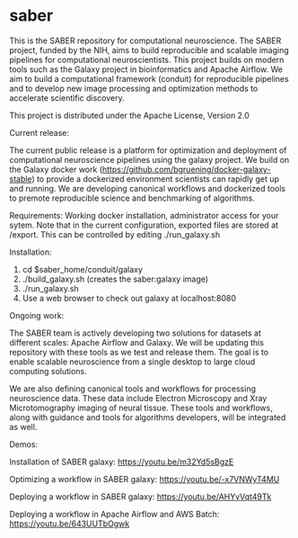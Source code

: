 # saber
This is the SABER repository for computational neuroscience. The SABER project, funded by the NIH, aims to build reproducible and scalable imaging pipelines for computational neuroscientists. This project builds on modern tools such as the Galaxy project in bioinformatics and Apache Airflow. We aim to build a computational framework (conduit) for reproducible pipelines and to develop new image processing and optimization methods to accelerate scientific discovery.

This project is distributed under the Apache License, Version 2.0

Current release: 

The current public release is a platform for optimization and deployment of computational neuroscience pipelines using the galaxy project. We build on the Galaxy docker work (https://github.com/bgruening/docker-galaxy-stable) to provide a dockerized environment scientists can rapidly get up and running. We are developing canonical workflows and dockerized tools to premote reproducible science and benchmarking of algorithms. 

Requirements:
Working docker installation, administrator access for your sytem. Note that in the current configuration, exported files are stored at /export. This can be controlled by editing ./run_galaxy.sh

Installation:

1. cd $saber_home/conduit/galaxy
2. ./build_galaxy.sh (creates the saber:galaxy image)
3. ./run_galaxy.sh
4. Use a web browser to check out galaxy at localhost:8080

Ongoing work: 

The SABER team is actively developing two solutions for datasets at different scales: Apache Airflow and Galaxy. We will be updating this repository with these tools as we test and release them. The goal is to enable scalable neuroscience from a single desktop to large cloud computing solutions. 

We are also defining canonical tools and workflows for processing neuroscience data. These data include Electron Microscopy and Xray Microtomography imaging of neural tissue. These tools and workflows, along with guidance and tools for algorithms developers, will be integrated as well.

Demos: 

Installation of SABER galaxy: https://youtu.be/m32Yd5sBgzE

Optimizing a workflow in SABER galaxy: https://youtu.be/-x7VNWyT4MU

Deploying a workflow in SABER galaxy: https://youtu.be/AHYyVqt49Tk

Deploying a workflow in Apache Airflow and AWS Batch: https://youtu.be/643UUTbOgwk


